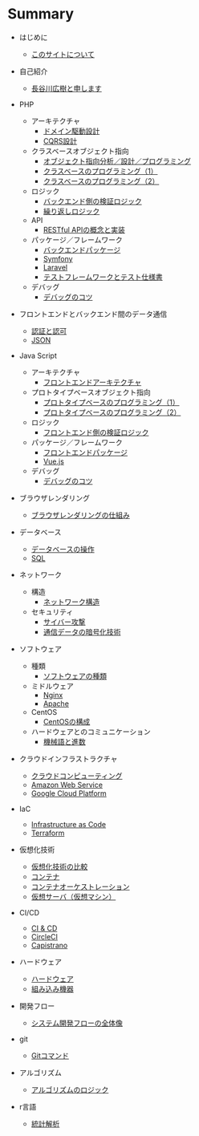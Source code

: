 # Summary

* はじめに
    * [このサイトについて](README.md)
    
* 自己紹介
    * [長谷川広樹と申します](public/self_introduction.md)
* PHP
  * アーキテクチャ
    * [ドメイン駆動設計](public/backend_architecture_domain_driven_design.md)
    * [CQRS設計](public/backend_architecture_cqrs.md)
  * クラスベースオブジェクト指向
    * [オブジェクト指向分析／設計／プログラミング](public/backend_object_orientation_analysis_design_programming.md)
    * [クラスベースのプログラミング（1）](public/backend_object_orientation_class.md)
    * [クラスベースのプログラミング（2）](public/backend_object_orientation_method_data.md)
  * ロジック
    * [バックエンド側の検証ロジック](public/backend_logic_validation.md)
    * [繰り返しロジック](public/backend_logic_iteration.md)
  * API
    * [RESTful APIの概念と実装](public/backend_api_restful.md)
  * パッケージ／フレームワーク
    * [バックエンドパッケージ](public/backend_package.md)
    * [Symfony](public/backend_framework_symfony.md)
    * [Laravel](public/backend_framework_laravel.md)
    * [テストフレームワークとテスト仕様書](public/backend_testing.md)
  * デバッグ
    * [デバッグのコツ](public/backend_debug.md)
* フロントエンドとバックエンド間のデータ通信
    * [認証と認可](public/frontend_and_backend_authentication_authorization.md)
    * [JSON](public/frontend_and_backend_json.md)
* Java Script
  * アーキテクチャ
    * [フロントエンドアーキテクチャ](public/frontend_architecture.md)
  * プロトタイプベースオブジェクト指向
    * [プロトタイプベースのプログラミング（1）](public/frontend_object_orientation_prototype.md)
    * [プロトタイプベースのプログラミング（2）](public/frontend_object_orientation_method_data.md)
  * ロジック
    * [フロントエンド側の検証ロジック](public/frontend_logic_validation.md)
  * パッケージ／フレームワーク
    * [フロントエンドパッケージ](public/frontend_package.md)
    * [Vue.js](public/frontend_framework_vuejs.md)
  * デバッグ
    * [デバッグのコツ](public/frontend_debug.md)
* ブラウザレンダリング
    * [ブラウザレンダリングの仕組み](public/frontend_browser_rendering.md)
* データベース
    * [データベースの操作](public/backend_database_operation.md)
    * [SQL](public/backend_database_mysql.md)
* ネットワーク
    * 構造
      * [ネットワーク構造](public/infrastructure_network_internet.md)
    * セキュリティ
      * [サイバー攻撃](public/infrastructure_network_cyber_attacks.md)
      * [通信データの暗号化技術](public/infrastructure_network_encryption_technology.md)
* ソフトウェア
    * 種類
      * [ソフトウェアの種類](public/infrastructure_software.md)
    * ミドルウェア
      * [Nginx](public/infrastructure_software_middleware_nginx.md)
      * [Apache](public/infrastructure_software_middleware_apache.md)
    * CentOS
      * [CentOSの構成](public/infrastructure_software_centos.md)
    * ハードウェアとのコミュニケーション
      * [機械語と進数](public/infrastructure_software_machine_language_and_radix.md)
* クラウドインフラストラクチャ
    * [クラウドコンピューティング](public/infrastructure_cloud_computing.md)
    * [Amazon Web Service](public/infrastructure_cloud_computing_aws.md)
    * [Google Cloud Platform](public/infrastructure_cloud_computing_gcp.md)
* IaC
    * [Infrastructure as Code](public/infrastructure_as_code.md)
    * [Terraform](public/infrastructure_terraform.md)
* 仮想化技術
    * [仮想化技術の比較](public/infrastructure_virtualization_comparison.md)
    * [コンテナ](public/infrastructure_virtualization_container.md)
    * [コンテナオーケストレーション](public/infrastructure_virtualization_container_orchestration.md)
    * [仮想サーバ（仮想マシン）](public/infrastructure_virtualization_server.md)
* CI/CD
    * [CI & CD](public/infrastructure_ci_cd.md)
    * [CircleCI](public/infrastructure_circleci.md)
    * [Capistrano](public/infrastructure_capistrano.md)
* ハードウェア
    * [ハードウェア](public/hardware.md)
    * [組み込み機器](public/hardware_embedded_system.md)
* 開発フロー
    * [システム開発フローの全体像](public/management_development_flow.md)
* git
    * [Gitコマンド](public/git.md)
* アルゴリズム
    * [アルゴリズムのロジック](public/backend_logic_algorithm.md)
* r言語
    * [統計解析](public/statistic_analysis.md)

